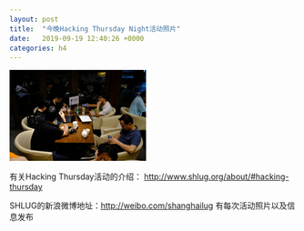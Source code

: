 ```yaml
---
layout: post
title:  "今晚Hacking Thursday Night活动照片"
date:   2019-09-19 12:40:26 +0000
categories: h4
---
```


[<img src='https://raw.githubusercontent.com/shanghailug/res2019q3/master/j919.h4/j919_2032_5500+08.240x160.jpg'>](https://raw.githubusercontent.com/shanghailug/res2019q3/master/j919.h4/j919_2032_5500+08.JPG)

有关Hacking Thursday活动的介绍：
http://www.shlug.org/about/#hacking-thursday

SHLUG的新浪微博地址：http://weibo.com/shanghailug 有每次活动照片以及信息发布



